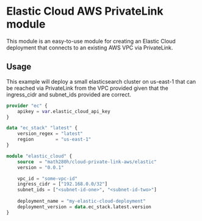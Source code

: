# Elastic Cloud AWS PrivateLink module

This module is an easy-to-use module for creating an Elastic Cloud deployment that connects to an existing AWS VPC via PrivateLink.

## Usage

This example will deploy a small elasticsearch cluster on us-east-1 that can be reached via PrivateLink from the VPC provided
given that the ingress_cidr and subnet_ids provided are correct.

````terraform
provider "ec" {
    apikey = var.elastic_cloud_api_key
}

data "ec_stack" "latest" {
    version_regex = "latest"
    region        = "us-east-1"
}

module "elastic_cloud" {
    source  = "math280h/cloud-private-link-aws/elastic"
    version = "0.0.1"

    vpc_id = "some-vpc-id"
    ingress_cidr = ["192.168.0.0/32"]
    subnet_ids = ["<subnet-id-one>", "<subnet-id-two>"]
    
    deployment_name = "my-elastic-cloud-deployment"
    deployment_version = data.ec_stack.latest.version
}
````
